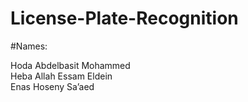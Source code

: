 # License-Plate-Recognition

#Names:

Hoda Abdelbasit Mohammed    
Heba Allah Essam Eldein         
Enas Hoseny Sa’aed                  
